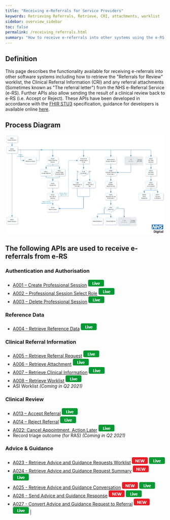 ```yaml
---
title: "Receiving e-Referrals for Service Providers"
keywords: Retrieving Referrals, Retrieve, CRI, attachments, worklist
sidebar: overview_sidebar
toc: false
permalink: /receiving_referrals.html
summary: "How to receive e-referrals into other systems using the e-RS integration APIs"
---
```


## Definition

This page describes the functionality available for receiving e-referrals into other software systems including how to retrieve the "Referrals for Review" worklist, the Clinical Referral Information (CRI) and any referral attachments (Sometimes known as "The referral letter") from the NHS e-Referral Service (e-RS). Further APIs also allow sending the result of a clinical review back to e-RS (i.e. Accept or Reject). These APIs have been developed in accordance with the [FHIR STU3](http://hl7.org/fhir/STU3/) specification, guidance for developers is available online [here](http://hl7.org/fhir/STU3/overview-dev.html).

## Process Diagram

[![Receiving Referrals](images/explore/receiving_referrals.png)](images/explore/receiving_referrals.png)  

## The following APIs are used to receive e-referrals from e-RS

### Authentication and Authorisation
* [A001 – Create Professional Session](explore_endpoint_a001.html) ![Live](images/icons/api_live.png)
* [A002 – Professional Session Select Role](explore_endpoint_a002.html) ![Live](images/icons/api_live.png)
* [A003 – Delete Professional Session](explore_endpoint_a003.html) ![Live](images/icons/api_live.png)

### Reference Data
* [A004 - Retrieve Reference Data](explore_endpoint_a004.html) ![Live](images/icons/api_live.png)

### Clinical Referral Information
* [A005 – Retrieve Referral Request](explore_endpoint_a005.html) ![Live](images/icons/api_live.png)
* [A006 – Retrieve Attachment](explore_endpoint_a006.html) ![Live](images/icons/api_live.png)
* [A007 – Retrieve Clinical Information](explore_endpoint_a007.html) ![Live](images/icons/api_live.png)
* [A008 – Retrieve Worklist](explore_endpoint_a008.html) ![Live](images/icons/api_live.png)
* ASI Worklist *(Coming in Q2 2021)*

### Clinical Review
* [A013 – Accept Referral](explore_endpoint_a013.html) ![Live](images/icons/api_live.png)
* [A014 – Reject Referral](explore_endpoint_a014.html) ![Live](images/icons/api_live.png)
* [A022: Cancel Appointment, Action Later](explore_endpoint_a022.html) ![Live](images/icons/api_live.png)
* Record triage outcome (for RAS) *(Coming in Q2 2021)*

### Advice & Guidance
* [A023 - Retrieve Advice and Guidance Requests Worklist](explore_endpoint_a023.html) ![NEW](images/icons/new.png) ![Live](images/icons/api_live.png)
* [A024 - Retrieve Advice and Guidance Request Summary](explore_endpoint_a024.html) ![NEW](images/icons/new.png) ![Live](images/icons/api_live.png)
* [A025 - Retrieve Advice and Guidance Conversation](explore_endpoint_a025.html) ![NEW](images/icons/new.png) ![Live](images/icons/api_live.png)
* [A026 - Send Advice and Guidance Response](explore_endpoint_a026.html) ![NEW](images/icons/new.png) ![Live](images/icons/api_live.png)
* [A027 - Convert Advice and Guidance Request to Referral](explore_endpoint_a027.html) ![NEW](images/icons/new.png) ![Live](images/icons/api_live.png) |
